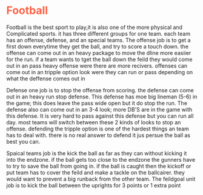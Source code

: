 <h1 style="color:Tomato;"> Football </h1>
<p> Football is the best sport to play,it is also one of the more physical and Complicated sports. it has three different groups for one team. each team has an offense, defense, and an special teams. The offense job is to get a first down everytime they get the ball, and try to score a touch down. the offense can come out in an heavy package to move the dline more easiier for the run. if a team wants to tget the ball down the feild they would come out in an pass heavy offense were there are more recivers. offenses can come out in an tripple option look were they can run or pass depending on what the deffense comes out in <p/>
<p> Defense one job is to stop the offense from scoring. the defense can come out in an heavy run stop defense. This defense has moe big lineman (5-6) in the game; this does leave the pass wide open but it do stop the run. The defense also can come out in an 3-4 look; more DB'S are in the game with this defense. It is very hard to pass against this defense but you can run all day. most teams will switch between these 2 kinds of looks to stop an offense. defending the tripple option  is one of the hardest things an team has to deal with. there is no real answer to defend it jus persue the ball as best you can.
<p> Spaical teams job is the kick the ball as far as they can without kicking it into the endzone. if the ball gets too close to the endzone the gunners have to try to save the ball from going in. if the ball is caught then the kickoff or put team has to cover the feild and make a tackle on the ballcairer. they would want to prevent a big runback from the other team. The feildgoal unit job is to kick the ball between the uprights for 3 points or 1 extra point 
